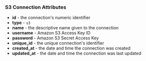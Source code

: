 ### S3 Connection Attributes

* **id** - the connection's numeric identifier
* **type** - `s3`
* **name** - the descriptive name given to the connection
* **username** - Amazon S3 Access Key ID
* **password** - Amazon S3 Secret Access Key
* **unique_id** - the unique connection's identifier
* **created_at** - the date and time the connection was created
* **updated_at** - the date and time the connection was last updated
